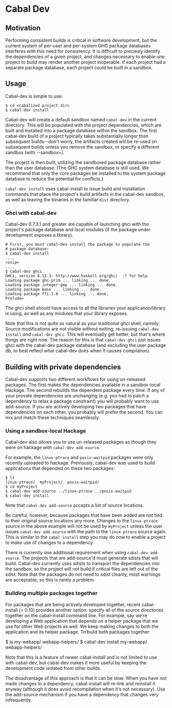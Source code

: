 # Cabal Dev
## Motivation

Performing consistent builds is critical in software development, but
the current system of per-user and per-system GHC package databases
interferes with this need for consistency.  It is difficult to
preciesly identify the dependencies of a given project, and changes
necessary to enable one project to build may render another project
inoperable.  If each project had a separate package database, each
project could be built in a sandbox.

## Usage

Cabal-dev is simple to use:

    $ cd <cabalized project dir>
    $ cabal-dev install

Cabal-dev will create a default sandbox named `cabal-dev` in the
current directory.  This will be populated with the project
dependencies, which are built and installed into a package database
within the sandbox.  The first cabal-dev build of a project typically
takes substantially longer than subsequent builds--don't worry, the
artifacts created will be re-used on subsequent builds unless you
remove the sandbox, or specify a different sandbox (with --sandbox=).

The project is then built, utilizing the sandboxed package database
rather than the user database.  (The GHC system database *is* still
used.  We recommend that only the core packages be installed to the
system package database to reduce the potential for conflicts.)

`cabal-dev install` uses cabal-install to issue build and installation
commands that place the project's build artifacts in the cabal-dev
sandbox, as well as leaving the binaries in the familiar `dist`
directory.

### Ghci with cabal-dev

Cabal-dev 0.7.3.1 and greater are capable of launching ghci with the
project's package database and local modules (if the package under
development exposes a library).

    # First, you must cabal-dev install the package to populate the
    # package database:
    $ cabal-dev install
    ....
    <snip>
    ....
    $ cabal-dev ghci
    GHCi, version 6.12.3: http://www.haskell.org/ghc/  :? for help
    Loading package ghc-prim ... linking ... done.
    Loading package integer-gmp ... linking ... done.
    Loading package base ... linking ... done.
    Loading package ffi-1.0 ... linking ... done.
    Prelude>

The ghci shell should have access to all the libraries your
application/library is using, as well as any modules that your library
exposes.

Note that this is not quite as natural as your traditional ghci shell,
namely: Source modifications are not visible without exiting,
re-issuing `cabal-dev install` *and* `cabal-dev ghci`.  This will
eventually get better, but that's where things are right now.  The
reason for this is that `cabal-dev ghci` just issues ghci with the
cabal-dev package database (and excluding the user package db, to best
reflect what cabal-dev does when it causes compilation).

## Building with private dependencies

Cabal-dev supports two different workflows for using un-released
packages. The first makes the dependencies available in a
sandbox-local Hackage. The second rebuilds the dependent package every
time. If any of your provate dependencies are unchanging (e.g. you had
to patch a dependency to relax a package constraint) you will probably
want to use add-source. If you are actively developing two packages
that have dependencies on each other, you probably will prefer the
second. You can mix and match these techniques seamlessly.

### Using a sandbox-local Hackage

Cabal-dev also allows you to use un-released packages as though they
were on hackage with `cabal-dev add-source`.

For example, the `linux-ptrace` and `posix-waitpid` packages were only
recently uploaded to hackage.  Previously, cabal-dev was used to build
applications that depended on these two packages:

    $ ls
    linux-ptrace/  myProject/  posix-waitpid/
    $ cd myProject
    $ cabal-dev add-source ../linux-ptrace ../posix-waitpid
    $ cabal-dev install

Note that `cabal-dev add-source` accepts a list of source locations.

Be careful, however, because packages that have been added are not
tied to their original source locations any more.  Changes to the
`linux-ptrace` source in the above example will not be used by
`myProject` unless the user issues `cabal-dev add-source` with the
path to the `linux-ptrace` source again.  This is similar to the
`cabal install` step you may do now to enable a project to make use of
changes to a dependency.

There is currently one additional requirement when using `cabal-dev
add-source`.  The projects that are add-source'd must generate sdists
that will build.  Cabal-dev currently uses sdists to transport the
dependencies into the sandbox, so the project will not build if
critical files are left out of the sdist.  Note that the packages do
not need to sdist cleanly, most warnings are acceptable, so this is
rarely a problem.

### Building multiple packages together

For packages that are being actively developed together, recent
cabal-install (> 0.10) provides another option: specify all of the
source directories together on the cabal-install command line. For
example, say we're developing a Web application that depends on a
helper package that we use for other Web projects as well. We keep
making changes to both the application and its helper package. To
build both packages together:

 $ ls
 my-webapp/  webapp-helpers/
 $ cabal-dev install my-webapp/ webapp-helpers/

Note that this is a feature of newer cabal-install and is not limited
to use with cabal-dev, but cabal-dev makes it more useful by keeping
the development code isolated from other builds.

The disadvantage of this approach is that it can be slow. When you
have not made changes to a dependency, cabal-install will re-link and
reinstall it anyway (although it does avoid recompilation when it's
not necessary). Use the add-source mechanism if you have a dependency
that changes very infrequently.
